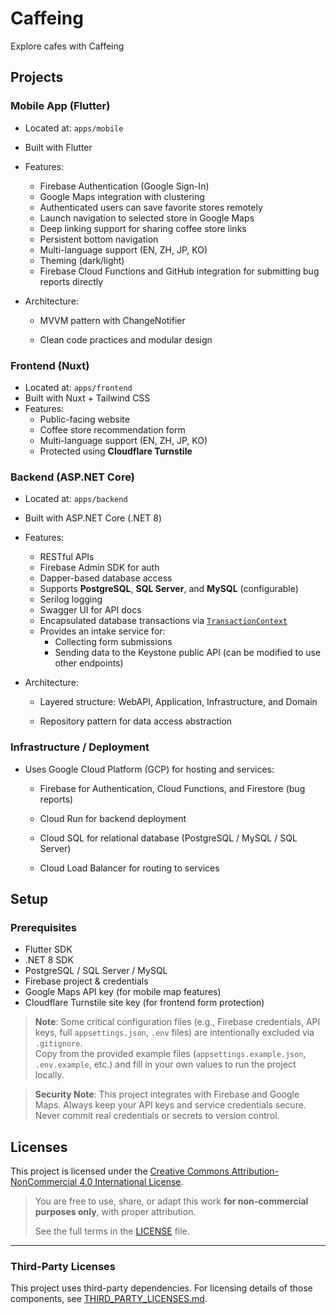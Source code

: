 # Caffeing

Explore cafes with Caffeing

## Projects

### Mobile App (Flutter)
- Located at: `apps/mobile`
- Built with Flutter
- Features:
  - Firebase Authentication (Google Sign-In)
  - Google Maps integration with clustering
  - Authenticated users can save favorite stores remotely
  - Launch navigation to selected store in Google Maps
  - Deep linking support for sharing coffee store links
  - Persistent bottom navigation
  - Multi-language support (EN, ZH, JP, KO)
  - Theming (dark/light)
  - Firebase Cloud Functions and GitHub integration for submitting bug reports directly

- Architecture:

  - MVVM pattern with ChangeNotifier

  - Clean code practices and modular design

### Frontend (Nuxt)
- Located at: `apps/frontend`
- Built with Nuxt + Tailwind CSS
- Features:
  - Public-facing website
  - Coffee store recommendation form
  - Multi-language support (EN, ZH, JP, KO)
  - Protected using **Cloudflare Turnstile**

### Backend (ASP.NET Core)
- Located at: `apps/backend`
- Built with ASP.NET Core (.NET 8)
- Features:
  - RESTful APIs
  - Firebase Admin SDK for auth
  - Dapper-based database access
  - Supports **PostgreSQL**, **SQL Server**, and **MySQL** (configurable)
  - Serilog logging
  - Swagger UI for API docs
  - Encapsulated database transactions via [`TransactionContext`](https://github.com/aeg6430/Caffeing/blob/main/apps/backend/Caffeing.Infrastructure/Contexts/TransactionContext.cs)
  - Provides an intake service for:
    - Collecting form submissions
    - Sending data to the Keystone public API (can be modified to use other endpoints)

- Architecture:

    - Layered structure: WebAPI, Application, Infrastructure, and Domain

    - Repository pattern for data access abstraction



### Infrastructure / Deployment

- Uses Google Cloud Platform (GCP) for hosting and services:

    - Firebase for Authentication, Cloud Functions, and Firestore (bug reports)

    - Cloud Run for backend deployment

    - Cloud SQL for relational database (PostgreSQL / MySQL / SQL Server)

    - Cloud Load Balancer for routing to services


## Setup

### Prerequisites
- Flutter SDK
- .NET 8 SDK
- PostgreSQL / SQL Server / MySQL
- Firebase project & credentials
- Google Maps API key (for mobile map features)
- Cloudflare Turnstile site key (for frontend form protection)

> **Note**: Some critical configuration files (e.g., Firebase credentials, API keys, full `appsettings.json`, `.env` files) are intentionally excluded via `.gitignore`.  
> Copy from the provided example files (`appsettings.example.json`, `.env.example`, etc.) and fill in your own values to run the project locally.

> **Security Note**: This project integrates with Firebase and Google Maps. Always keep your API keys and service credentials secure. Never commit real credentials or secrets to version control.



## Licenses

This project is licensed under the [Creative Commons Attribution-NonCommercial 4.0 International License](https://creativecommons.org/licenses/by-nc/4.0/).

> You are free to use, share, or adapt this work **for non-commercial purposes only**, with proper attribution.
>
> See the full terms in the [LICENSE](./LICENSE) file.

---

### Third-Party Licenses

This project uses third-party dependencies. For licensing details of those components, see [THIRD_PARTY_LICENSES.md](./THIRD_PARTY_LICENSES.md).
